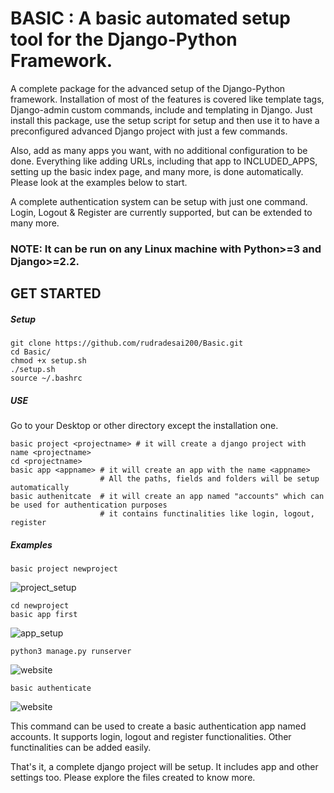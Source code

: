 # BASIC : A basic automated setup tool for the Django-Python Framework.
A complete package for the advanced setup of the Django-Python framework. Installation of most of the features is covered like template tags, Django-admin custom commands, include and templating in Django. Just install this package, use the setup script for setup and then use it to have a preconfigured advanced Django project with just a few commands. 

Also, add as many apps you want, with no additional configuration to be done. Everything like adding URLs, including that app to INCLUDED_APPS, setting up the basic index page, and many more, is done automatically. Please look at the examples below to start.

A complete authentication system can be setup with just one command. Login, Logout & Register are currently supported, but can be extended to many more.

### NOTE:  It can be run on any Linux machine with Python>=3 and Django>=2.2.
## GET STARTED
##### Setup
```
git clone https://github.com/rudradesai200/Basic.git
cd Basic/
chmod +x setup.sh
./setup.sh
source ~/.bashrc
```
##### USE
Go to your Desktop or other directory except the installation one.
```
basic project <projectname> # it will create a django project with name <projectname>
cd <projectname>
basic app <appname> # it will create an app with the name <appname>
                    # All the paths, fields and folders will be setup automatically
basic authenitcate  # it will create an app named "accounts" which can be used for authentication purposes
                    # it contains functinalities like login, logout, register
```

##### Examples
```
basic project newproject
```
![project_setup](https://user-images.githubusercontent.com/44108388/85259975-92851000-b487-11ea-8933-cec4c8b2919b.png)

```
cd newproject
basic app first
```
![app_setup](https://user-images.githubusercontent.com/44108388/85259979-944ed380-b487-11ea-94b8-e4d05d83bbb9.png)

```
python3 manage.py runserver
```
![website](https://user-images.githubusercontent.com/44108388/85263979-9fa4fd80-b48d-11ea-86de-13e3b819694e.png)

```
basic authenticate
```
![website](https://user-images.githubusercontent.com/44108388/101983345-9197a300-3ca0-11eb-8dc4-2fcc0f471548.png)

This command can be used to create a basic authentication app named accounts.
It supports login, logout and register functionalities. Other functinalities can be added easily.

That's it, a complete django project will be setup. It includes app and other settings too. Please explore the files created to know more.
